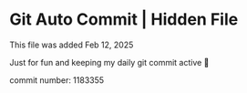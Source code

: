 # Git Auto Commit | Hidden File

This file was added Feb 12, 2025

Just for fun and keeping my daily git commit active 🤪

commit number: 1183355
